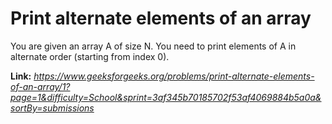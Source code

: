 # Print alternate elements of an array
You are given an array A of size N. You need to print elements of A in alternate order (starting from index 0).  

**Link:** _https://www.geeksforgeeks.org/problems/print-alternate-elements-of-an-array/1?page=1&difficulty=School&sprint=3af345b70185702f53af4069884b5a0a&sortBy=submissions_

